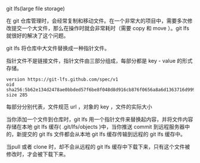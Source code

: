 git lfs(large file storage)



在 git 仓库管理时，会经常复制和移动文件。在一个非常大的项目中，需要多次修改提交一个大文件，那么在操作时就会非常耗时（需要 copy 和 move ）。git lfs 就很好的解决了这个问题。

git lfs 将仓库中大文件替换成一种指针文件。

指针文件不是链接文件，指针文件由三部分组成，每部分都是 key - value 的形式存储。

    version https://git-lfs.github.com/spec/v1
    oid sha256:5b62e134d2478ae0bbded57f6be8f048d8d916cb876f0656a8a6d1363716d999
    size 285

每部分分别代表，文件规范 url ，对象的 key ，文件的实际大小

当你添加一个文件到仓库时，git lfs 用一个指针文件来替换起内容，并将文件内容存储在本地 git lfs 缓存( .git/lfs/objects )中，当你推送 commit 到远程服务器中的，新提交的 git lfs 文件都会从本地 git lfs 缓存传输到远程的 git lfs 缓存中。

当pull 或者 clone 时，却不会从远程的 git lfs 缓存中下载下来，只有这个文件被修改时，才会被下载下来。


